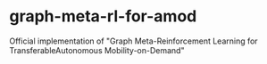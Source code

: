# graph-meta-rl-for-amod
Official implementation of "Graph Meta-Reinforcement Learning for TransferableAutonomous Mobility-on-Demand"
